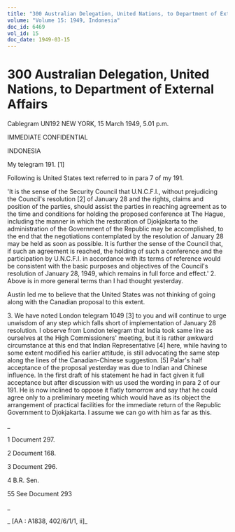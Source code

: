 ```yaml
---
title: "300 Australian Delegation, United Nations, to Department of External Affairs"
volume: "Volume 15: 1949, Indonesia"
doc_id: 6469
vol_id: 15
doc_date: 1949-03-15
---
```


# 300 Australian Delegation, United Nations, to Department of External Affairs

Cablegram UN192 NEW YORK, 15 March 1949, 5.01 p.m.

IMMEDIATE CONFIDENTIAL

INDONESIA

My telegram 191. [1]

Following is United States text referred to in para 7 of my 191.

'It is the sense of the Security Council that U.N.C.F.I., without prejudicing the Council's resolution [2] of January 28 and the rights, claims and position of the parties, should assist the parties in reaching agreement as to the time and conditions for holding the proposed conference at The Hague, including the manner in which the restoration of Djokjakarta to the administration of the Government of the Republic may be accomplished, to the end that the negotiations contemplated by the resolution of January 28 may be held as soon as possible. It is further the sense of the Council that, if such an agreement is reached, the holding of such a conference and the participation by U.N.C.F.I. in accordance with its terms of reference would be consistent with the basic purposes and objectives of the Council's resolution of January 28, 1949, which remains in full force and effect.' 2. Above is in more general terms than I had thought yesterday.

Austin led me to believe that the United States was not thinking of going along with the Canadian proposal to this extent.

3\. We have noted London telegram 1049 [3] to you and will continue to urge unwisdom of any step which falls short of implementation of January 28 resolution. I observe from London telegram that India took same line as ourselves at the High Commissioners' meeting, but it is rather awkward circumstance at this end that Indian Representative [4] here, while having to some extent modified his earlier attitude, is still advocating the same step along the lines of the Canadian-Chinese suggestion. [5] Palar's half acceptance of the proposal yesterday was due to Indian and Chinese influence. In the first draft of his statement he had in fact given it full acceptance but after discussion with us used the wording in para 2 of our 191. He is now inclined to oppose it flatly tomorrow and say that he could agree only to a preliminary meeting which would have as its object the arrangement of practical facilities for the immediate return of the Republic Government to Djokjakarta. I assume we can go with him as far as this.

_

1 Document 297.

2 Document 168.

3 Document 296.

4 B.R. Sen.

55 See Document 293

_

_ [AA : A1838, 402/6/1/1, ii]_
